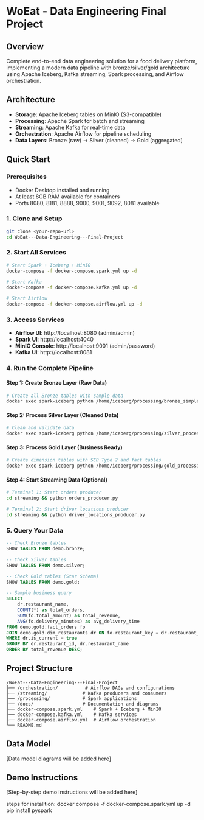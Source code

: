 # WoEat - Data Engineering Final Project

## Overview
Complete end-to-end data engineering solution for a food delivery platform, implementing a modern data pipeline with bronze/silver/gold architecture using Apache Iceberg, Kafka streaming, Spark processing, and Airflow orchestration.

## Architecture
- **Storage**: Apache Iceberg tables on MinIO (S3-compatible)
- **Processing**: Apache Spark for batch and streaming
- **Streaming**: Apache Kafka for real-time data
- **Orchestration**: Apache Airflow for pipeline scheduling
- **Data Layers**: Bronze (raw) → Silver (cleaned) → Gold (aggregated)

## Quick Start

### Prerequisites
- Docker Desktop installed and running
- At least 8GB RAM available for containers
- Ports 8080, 8181, 8888, 9000, 9001, 9092, 8081 available

### 1. Clone and Setup
```bash
git clone <your-repo-url>
cd WoEat---Data-Engineering---Final-Project
```

### 2. Start All Services
```bash
# Start Spark + Iceberg + MinIO
docker-compose -f docker-compose.spark.yml up -d

# Start Kafka
docker-compose -f docker-compose.kafka.yml up -d

# Start Airflow
docker-compose -f docker-compose.airflow.yml up -d
```

### 3. Access Services
- **Airflow UI**: http://localhost:8080 (admin/admin)
- **Spark UI**: http://localhost:4040
- **MinIO Console**: http://localhost:9001 (admin/password)
- **Kafka UI**: http://localhost:8081

### 4. Run the Complete Pipeline

#### Step 1: Create Bronze Layer (Raw Data)
```bash
# Create all Bronze tables with sample data
docker exec spark-iceberg python /home/iceberg/processing/bronze_simple.py
```

#### Step 2: Process Silver Layer (Cleaned Data)
```bash
# Clean and validate data
docker exec spark-iceberg python /home/iceberg/processing/silver_processing.py
```

#### Step 3: Process Gold Layer (Business Ready)
```bash
# Create dimension tables with SCD Type 2 and fact tables
docker exec spark-iceberg python /home/iceberg/processing/gold_processing.py
```

#### Step 4: Start Streaming Data (Optional)
```bash
# Terminal 1: Start orders producer
cd streaming && python orders_producer.py

# Terminal 2: Start driver locations producer  
cd streaming && python driver_locations_producer.py
```

### 5. Query Your Data
```sql
-- Check Bronze tables
SHOW TABLES FROM demo.bronze;

-- Check Silver tables  
SHOW TABLES FROM demo.silver;

-- Check Gold tables (Star Schema)
SHOW TABLES FROM demo.gold;

-- Sample business query
SELECT 
    dr.restaurant_name,
    COUNT(*) as total_orders,
    SUM(fo.total_amount) as total_revenue,
    AVG(fo.delivery_minutes) as avg_delivery_time
FROM demo.gold.fact_orders fo
JOIN demo.gold.dim_restaurants dr ON fo.restaurant_key = dr.restaurant_key  
WHERE dr.is_current = true
GROUP BY dr.restaurant_id, dr.restaurant_name
ORDER BY total_revenue DESC;
```

## Project Structure
```
/WoEat---Data-Engineering---Final-Project
├── /orchestration/          # Airflow DAGs and configurations
├── /streaming/             # Kafka producers and consumers
├── /processing/            # Spark applications
├── /docs/                  # Documentation and diagrams
├── docker-compose.spark.yml    # Spark + Iceberg + MinIO
├── docker-compose.kafka.yml    # Kafka services
├── docker-compose.airflow.yml  # Airflow orchestration
└── README.md
```

## Data Model
[Data model diagrams will be added here]

## Demo Instructions
[Step-by-step demo instructions will be added here]

steps for installtion:
docker compose -f docker-compose.spark.yml up -d
pip install pyspark


